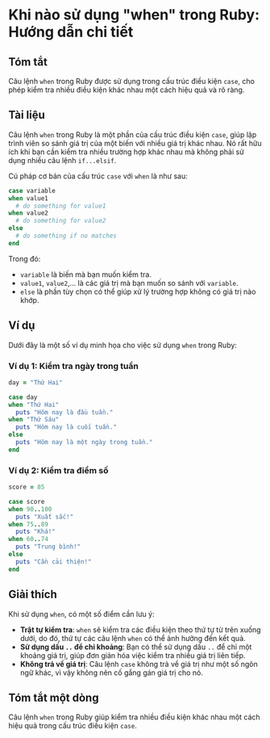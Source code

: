 <!--
Meta Description: # Khi nào sử dụng "when" trong Ruby: Hướng dẫn chi tiết ## Tóm tắt Câu lệnh `when` trong Ruby được sử dụng trong cấu trúc điều kiện `case`, cho phép k...
Meta Keywords: when, trong, một, kiểm, tra
-->

# Khi nào sử dụng "when" trong Ruby: Hướng dẫn chi tiết

## Tóm tắt
Câu lệnh `when` trong Ruby được sử dụng trong cấu trúc điều kiện `case`, cho phép kiểm tra nhiều điều kiện khác nhau một cách hiệu quả và rõ ràng.

## Tài liệu
Câu lệnh `when` trong Ruby là một phần của cấu trúc điều kiện `case`, giúp lập trình viên so sánh giá trị của một biến với nhiều giá trị khác nhau. Nó rất hữu ích khi bạn cần kiểm tra nhiều trường hợp khác nhau mà không phải sử dụng nhiều câu lệnh `if...elsif`.

Cú pháp cơ bản của cấu trúc `case` với `when` là như sau:

```ruby
case variable
when value1
  # do something for value1
when value2
  # do something for value2
else
  # do something if no matches
end
```

Trong đó:
- `variable` là biến mà bạn muốn kiểm tra.
- `value1`, `value2`,... là các giá trị mà bạn muốn so sánh với `variable`.
- `else` là phần tùy chọn có thể giúp xử lý trường hợp không có giá trị nào khớp.

## Ví dụ
Dưới đây là một số ví dụ minh họa cho việc sử dụng `when` trong Ruby:

### Ví dụ 1: Kiểm tra ngày trong tuần
```ruby
day = "Thứ Hai"

case day
when "Thứ Hai"
  puts "Hôm nay là đầu tuần."
when "Thứ Sáu"
  puts "Hôm nay là cuối tuần."
else
  puts "Hôm nay là một ngày trong tuần."
end
```

### Ví dụ 2: Kiểm tra điểm số
```ruby
score = 85

case score
when 90..100
  puts "Xuất sắc!"
when 75..89
  puts "Khá!"
when 60..74
  puts "Trung bình!"
else
  puts "Cần cải thiện!"
end
```

## Giải thích
Khi sử dụng `when`, có một số điểm cần lưu ý:
- **Trật tự kiểm tra**: `when` sẽ kiểm tra các điều kiện theo thứ tự từ trên xuống dưới, do đó, thứ tự các câu lệnh `when` có thể ảnh hưởng đến kết quả.
- **Sử dụng dấu `..` để chỉ khoảng**: Bạn có thể sử dụng dấu `..` để chỉ một khoảng giá trị, giúp đơn giản hóa việc kiểm tra nhiều giá trị liên tiếp.
- **Không trả về giá trị**: Câu lệnh `case` không trả về giá trị như một số ngôn ngữ khác, vì vậy không nên cố gắng gán giá trị cho nó.

## Tóm tắt một dòng
Câu lệnh `when` trong Ruby giúp kiểm tra nhiều điều kiện khác nhau một cách hiệu quả trong cấu trúc điều kiện `case`.